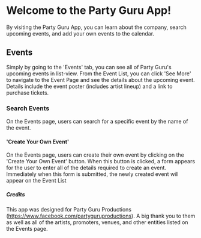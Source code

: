 # Welcome to the Party Guru App!
By visiting the Party Guru App, you can learn about the company, search upcoming events, and add your own events to the calendar. 

## Events
Simply by going to the 'Events' tab, you can see all of Party Guru's upcoming events in list-view. From the Event List, you can click 'See More' to navigate to the Event Page and see the details about the upcoming event. Details include the event poster (includes artist lineup) and a link to purchase tickets.

### Search Events
On the Events page, users can search for a specific event by the name of the event. 

#### 'Create Your Own Event'
On the Events page, users can create their own event by clicking on the 'Create Your Own Event' button. When this button is clicked, a form appears for the user to enter all of the details required to create an event. Immediately when this form is submitted, the newly created event will appear on the Event List


##### Credits
This app was designed for Party Guru Productions (https://www.facebook.com/partyguruproductions). A big thank you to them as well as all of the artists, promoters, venues, and other entities listed on the Events page.